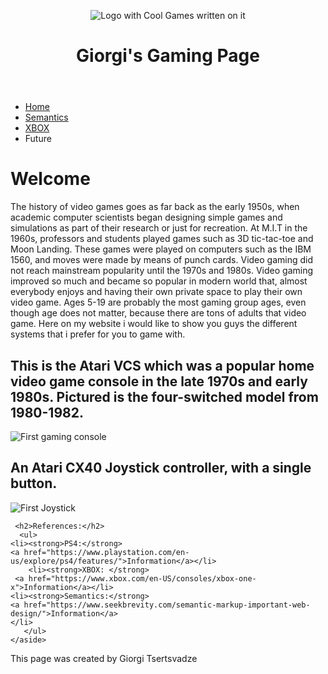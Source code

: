 
<!DOCTYPE html>
<html lang="en">
                
<head>
  <title>Giorgi Tsertsvadze</title> 
  <meta name="viewport" content="width=device-width, initial-scale=1.0" />

  <meta http-equiv="content-type" 
	content="text/html;charset=utf-8" />

  <link rel="stylesheet" type="text/css" href="Resp.css" />
  <!-- <link rel="shortcut icon" href="globe-earth.png" />  -->
</head>


<body>

<div id="container">

<header>
  <div class="col-6" >
    <img src="download.jpg" alt="Logo with Cool Games written on it" />
  </div>
  <div class="col-6 centering">
    <h1>Giorgi's Gaming Page</h1>
  </div>
</header>

<div class="row">
  <nav class="col-3 col-m-3">
    <ul> 
      <li><a href="index.html">Home</a></li>
      <li><a href="Semantics.html">Semantics</a></li>
      <li><a href="Brief1.html">XBOX</a></li>
      <li>Future</li>
    </ul>

  </nav>

  <main class="col-6 col-m-9">
<h1>Welcome</h1>
<p>The history of video games goes as far back as the early 1950s, when
academic computer scientists began designing simple games and simulations
as part of their research or just for recreation. At M.I.T in the 1960s,
professors and students played games such as 3D tic-tac-toe and Moon Landing.
These games were played on computers such as the IBM 1560, and moves were
made by means of punch cards. Video gaming did not reach mainstream
popularity until the 1970s and 1980s. Video gaming improved so much
and became so popular in modern world that, almost everybody
enjoys and having their own private space to play their own video game.
Ages 5-19 are probably the most gaming group ages, even though age does
not matter, because there are tons of adults that video game. Here on my
website i would like to show you guys the different systems that i prefer 
for you to game with.</p>
<h2>This is the Atari VCS which was a popular home video game
console in the late 1970s and early 1980s. Pictured is the four-switched
model from 1980-1982.</h2>
<img src="200px-Atari2600wood4.jpg" alt="First gaming console" /> 
<h2>An Atari CX40 Joystick controller, with a single button.</h2>
<img src="200px-Atari-2600-Joystick.jpg" alt="First Joystick" />
</main>  

  <div class="col-3 col-m-12">
    <aside>

     <h2>References:</h2>
      <ul>
	<li><strong>PS4:</strong> 
	<a href="https://www.playstation.com/en-us/explore/ps4/features/">Information</a></li>
        <li><strong>XBOX: </strong> 
	 <a href="https://www.xbox.com/en-US/consoles/xbox-one-x">Information</a></li>
	<li><strong>Semantics:</strong>
	<a href="https://www.seekbrevity.com/semantic-markup-important-web-design/">Information</a>
	</li>
       </ul>
    </aside>

  </div>
</div>


<footer>
<p>This page was created by Giorgi Tsertsvadze
</footer>


</div>

</body>
</html>
